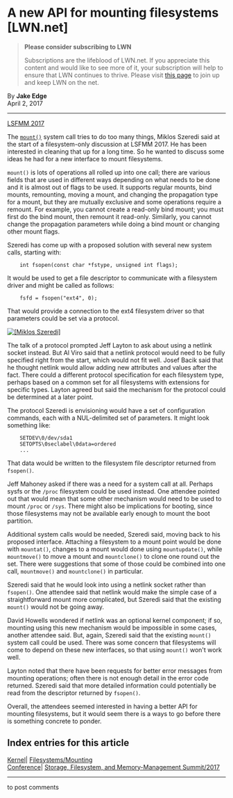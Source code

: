 # A new API for mounting filesystems [LWN.net]

> **Please consider subscribing to LWN**
> 
> Subscriptions are the lifeblood of LWN.net. If you appreciate this content and would like to see more of it, your subscription will help to ensure that LWN continues to thrive. Please visit [this page](/Promo/nst-nag1/subscribe) to join up and keep LWN on the net. 

By **Jake Edge**  
April 2, 2017 

* * *

[LSFMM 2017](/Articles/lsfmm2017/)

The [`mount()`](http://man7.org/linux/man-pages/man2/mount.2.html) system call tries to do too many things, Miklos Szeredi said at the start of a filesystem-only discussion at LSFMM 2017. He has been interested in cleaning that up for a long time. So he wanted to discuss some ideas he had for a new interface to mount filesystems. 

`mount()` is lots of operations all rolled up into one call; there are various fields that are used in different ways depending on what needs to be done and it is almost out of flags to be used. It supports regular mounts, bind mounts, remounting, moving a mount, and changing the propagation type for a mount, but they are mutually exclusive and some operations require a remount. For example, you cannot create a read-only bind mount; you must first do the bind mount, then remount it read-only. Similarly, you cannot change the propagation parameters while doing a bind mount or changing other mount flags. 

Szeredi has come up with a proposed solution with several new system calls, starting with: 
    
    
        int fsopen(const char *fstype, unsigned int flags);
    

It would be used to get a file descriptor to communicate with a filesystem driver and might be called as follows: 
    
    
        fsfd = fsopen("ext4", 0);
    

That would provide a connection to the ext4 filesystem driver so that parameters could be set via a protocol. 

[ ![\[Miklos Szeredi\]](https://static.lwn.net/images/2017/lsfmm-szeredi-sm.jpg) ](/Articles/718641/)

The talk of a protocol prompted Jeff Layton to ask about using a netlink socket instead. But Al Viro said that a netlink protocol would need to be fully specified right from the start, which would not fit well. Josef Bacik said that he thought netlink would allow adding new attributes and values after the fact. There could a different protocol specification for each filesystem type, perhaps based on a common set for all filesystems with extensions for specific types. Layton agreed but said the mechanism for the protocol could be determined at a later point. 

The protocol Szeredi is envisioning would have a set of configuration commands, each with a NUL-delimited set of parameters. It might look something like: 
    
    
        SETDEV\0/dev/sda1
        SETOPTS\0seclabel\0data=ordered
        ...
    

That data would be written to the filesystem file descriptor returned from `fsopen()`. 

Jeff Mahoney asked if there was a need for a system call at all. Perhaps sysfs or the `/proc` filesystem could be used instead. One attendee pointed out that would mean that some other mechanism would need to be used to mount `/proc` or `/sys`. There might also be implications for booting, since those filesystems may not be available early enough to mount the boot partition. 

Additional system calls would be needed, Szeredi said, moving back to his proposed interface. Attaching a filesystem to a mount point would be done with `mountat()`, changes to a mount would done using `mountupdate()`, while `mountmove()` to move a mount and `mountclone()` to clone one round out the set. There were suggestions that some of those could be combined into one call, `mountmove()` and `mountclone()` in particular. 

Szeredi said that he would look into using a netlink socket rather than `fsopen()`. One attendee said that netlink would make the simple case of a straightforward mount more complicated, but Szeredi said that the existing `mount()` would not be going away. 

David Howells wondered if netlink was an optional kernel component; if so, mounting using this new mechanism would be impossible in some cases, another attendee said. But, again, Szeredi said that the existing `mount()` system call could be used. There was some concern that filesystems will come to depend on these new interfaces, so that using `mount()` won't work well. 

Layton noted that there have been requests for better error messages from mounting operations; often there is not enough detail in the error code returned. Szeredi said that more detailed information could potentially be read from the descriptor returned by `fsopen()`. 

Overall, the attendees seemed interested in having a better API for mounting filesystems, but it would seem there is a ways to go before there is something concrete to ponder. 

  
Index entries for this article  
---  
[Kernel](/Kernel/Index)| [Filesystems/Mounting](/Kernel/Index#Filesystems-Mounting)  
[Conference](/Archives/ConferenceIndex/)| [Storage, Filesystem, and Memory-Management Summit/2017](/Archives/ConferenceIndex/#Storage_Filesystem_and_Memory-Management_Summit-2017)  
  


* * *

to post comments 
